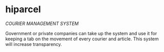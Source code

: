 # hiparcel
*COURIER MANAGEMENT SYSTEM*

Government or private companies can take up the system and use it for keeping a tab on the movement of every courier and article. This system will increase transparency.
